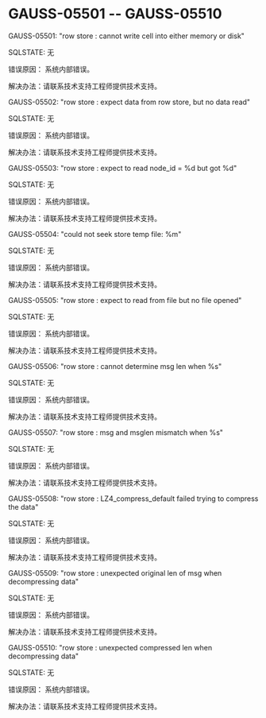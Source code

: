 # GAUSS-05501 -- GAUSS-05510

GAUSS-05501: "row store : cannot write cell into either memory or disk"

SQLSTATE: 无

错误原因： 系统内部错误。

解决办法：请联系技术支持工程师提供技术支持。

GAUSS-05502: "row store : expect data from row store, but no data read"

SQLSTATE: 无

错误原因： 系统内部错误。

解决办法：请联系技术支持工程师提供技术支持。

GAUSS-05503: "row store : expect to read node\_id = %d but got %d"

SQLSTATE: 无

错误原因： 系统内部错误。

解决办法：请联系技术支持工程师提供技术支持。

GAUSS-05504: "could not seek store temp file: %m"

SQLSTATE: 无

错误原因： 系统内部错误。

解决办法：请联系技术支持工程师提供技术支持。

GAUSS-05505: "row store : expect to read from file but no file opened"

SQLSTATE: 无

错误原因： 系统内部错误。

解决办法：请联系技术支持工程师提供技术支持。

GAUSS-05506: "row store : cannot determine msg len when %s"

SQLSTATE: 无

错误原因： 系统内部错误。

解决办法：请联系技术支持工程师提供技术支持。

GAUSS-05507: "row store : msg and msglen mismatch when %s"

SQLSTATE: 无

错误原因： 系统内部错误。

解决办法：请联系技术支持工程师提供技术支持。

GAUSS-05508: "row store : LZ4\_compress\_default failed trying to compress the data"

SQLSTATE: 无

错误原因： 系统内部错误。

解决办法：请联系技术支持工程师提供技术支持。

GAUSS-05509: "row store : unexpected original len of msg when decompressing data"

SQLSTATE: 无

错误原因： 系统内部错误。

解决办法：请联系技术支持工程师提供技术支持。

GAUSS-05510: "row store : unexpected compressed len when decompressing data"

SQLSTATE: 无

错误原因： 系统内部错误。

解决办法：请联系技术支持工程师提供技术支持。

